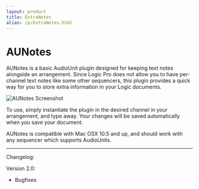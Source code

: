 ```yaml
---
layout: product
title: ExtraNotes
alias: /p/ExtraNotes.html
---
```


AUNotes
=======

AUNotes is a basic AudioUnit plugin designed for keeping text notes alongside
an arrangement. Since Logic Pro does not allow you to have per-channel text
notes like some other sequencers, this plugin provides a quick way for you to
store extra information in your Logic documents.

![AUNotes Screenshot](http://static.teragonaudio.com/ta_aunotes.jpg)

To use, simply instantiate the plugin in the desired channel in your
arrangement, and type away. Your changes will be saved automatically when you
save your document.

AUNotes is compatible with Mac OSX 10.5 and up, and should work with any
sequencer which supports AudioUnits.


- - -

Changelog:

Version 2.0:
- Bugfixes


